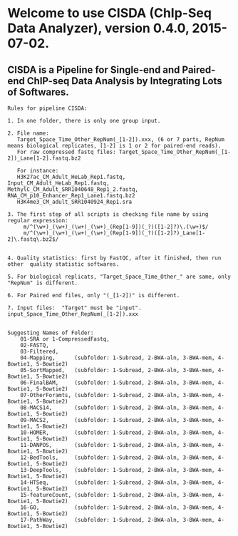 # Welcome to use CISDA (ChIp-Seq Data Analyzer), version 0.4.0, 2015-07-02.                      
## CISDA is a Pipeline for Single-end and Paired-end ChIP-seq Data Analysis by Integrating Lots of Softwares.                                   
    Rules for pipeline CISDA:

    1. In one folder, there is only one group input.

    2. File name: 
       Target_Space_Time_Other_RepNum(_[1-2]).xxx, (6 or 7 parts, RepNum means biological replicates, [1-2] is 1 or 2 for paired-end reads).
       For raw compressed fastq files: Target_Space_Time_Other_RepNum(_[1-2])_Lane[1-2].fastq.bz2

       For instance: 
       H3K27ac_CM_Adult_HeLab_Rep1.fastq,   Input_CM_Adult_HeLab_Rep1.fastq,    MethylC_CM_Adult_SRR1040648_Rep1_2.fastq,    RNA_CM_p10_Enhancer_Rep1_Lane1.fastq.bz2
       H3K4me3_CM_adult_SRR1040924_Rep1.sra

    3. The first step of all scripts is checking file name by using regular expression: 
         m/^(\w+)_(\w+)_(\w+)_(\w+)_(Rep[1-9])(_?)([1-2]?)\.(\w+)$/
         m/^(\w+)_(\w+)_(\w+)_(\w+)_(Rep[1-9])(_?)([1-2]?)_Lane[1-2]\.fastq\.bz2$/


    4. Quality statistics: first by FastQC, after it finished, then run other  quality statistic softwares.

    5. For biological replicats, "Target_Space_Time_Other_" are same, only "RepNum" is different.

    6. For Paired end files, only "(_[1-2])" is different.                        
                                                                                  
    7. Input files:  "Target" must be "input".  input_Space_Time_Other_RepNum(_[1-2]).xxx                        
                                                         
                                                                      
    Suggesting Names of Folder:                          
        01-SRA or 1-CompressedFastq,                   
        02-FASTQ,                                      
        03-Filtered,                                                 
        04-Mapping,      (subfolder: 1-Subread, 2-BWA-aln, 3-BWA-mem, 4-Bowtie1, 5-Bowtie2)              
        05-SortMapped,   (subfolder: 1-Subread, 2-BWA-aln, 3-BWA-mem, 4-Bowtie1, 5-Bowtie2)             
        06-FinalBAM,     (subfolder: 1-Subread, 2-BWA-aln, 3-BWA-mem, 4-Bowtie1, 5-Bowtie2)                       
        07-OtherForamts, (subfolder: 1-Subread, 2-BWA-aln, 3-BWA-mem, 4-Bowtie1, 5-Bowtie2)                 
        08-MACS14,       (subfolder: 1-Subread, 2-BWA-aln, 3-BWA-mem, 4-Bowtie1, 5-Bowtie2)                      
        09-MACS2,        (subfolder: 1-Subread, 2-BWA-aln, 3-BWA-mem, 4-Bowtie1, 5-Bowtie2)                         
        10-HOMER,        (subfolder: 1-Subread, 2-BWA-aln, 3-BWA-mem, 4-Bowtie1, 5-Bowtie2)                    
        11-DANPOS,       (subfolder: 1-Subread, 2-BWA-aln, 3-BWA-mem, 4-Bowtie1, 5-Bowtie2)                     
        12-BedTools,     (subfolder: 1-Subread, 2-BWA-aln, 3-BWA-mem, 4-Bowtie1, 5-Bowtie2)                 
        13-DeepTools,    (subfolder: 1-Subread, 2-BWA-aln, 3-BWA-mem, 4-Bowtie1, 5-Bowtie2)              
        14-HTSeq,        (subfolder: 1-Subread, 2-BWA-aln, 3-BWA-mem, 4-Bowtie1, 5-Bowtie2)                
        15-featureCount, (subfolder: 1-Subread, 2-BWA-aln, 3-BWA-mem, 4-Bowtie1, 5-Bowtie2)                
        16-GO,           (subfolder: 1-Subread, 2-BWA-aln, 3-BWA-mem, 4-Bowtie1, 5-Bowtie2)                     
        17-PathWay,      (subfolder: 1-Subread, 2-BWA-aln, 3-BWA-mem, 4-Bowtie1, 5-Bowtie2)                  
                                                                                                      
                                                                                                                     
                                                                                                                      
                                                                                                                      
                                                                                                                      
